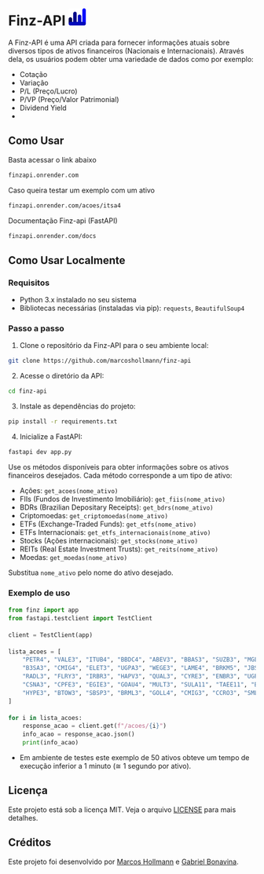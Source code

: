 # Finz-API <img src="finz.png" alt="Ícone" width="35" height="35">

A Finz-API é uma API criada para fornecer informações atuais sobre diversos tipos de ativos financeiros (Nacionais e Internacionais). Através dela, os usuários podem obter uma variedade de dados como por exemplo:
- Cotação
- Variação
- P/L (Preço/Lucro)
- P/VP (Preço/Valor Patrimonial)
- Dividend Yield
- 
## Como Usar
Basta acessar o link abaixo
```bash
finzapi.onrender.com
```
Caso queira testar um exemplo com um ativo
```bash
finzapi.onrender.com/acoes/itsa4
```
Documentação Finz-api (FastAPI)
```bash
finzapi.onrender.com/docs
```

## Como Usar Localmente

### Requisitos
- Python 3.x instalado no seu sistema
- Bibliotecas necessárias (instaladas via pip): `requests`, `BeautifulSoup4`

### Passo a passo
1. Clone o repositório da Finz-API para o seu ambiente local:
```bash
git clone https://github.com/marcoshollmann/finz-api
```
2. Acesse o diretório da API:
```bash
cd finz-api
```
3. Instale as dependências do projeto:
```bash
pip install -r requirements.txt
```
4. Inicialize a FastAPI:
```bash
fastapi dev app.py
```


Use os métodos disponíveis para obter informações sobre os ativos financeiros desejados. Cada método corresponde a um tipo de ativo:

- Ações: `get_acoes(nome_ativo)`
- FIIs (Fundos de Investimento Imobiliário): `get_fiis(nome_ativo)`
- BDRs (Brazilian Depositary Receipts): `get_bdrs(nome_ativo)`
- Criptomoedas: `get_criptomoedas(nome_ativo)`
- ETFs (Exchange-Traded Funds): `get_etfs(nome_ativo)`
- ETFs Internacionais: `get_etfs_internacionais(nome_ativo)`
- Stocks (Ações internacionais): `get_stocks(nome_ativo)`
- REITs (Real Estate Investment Trusts): `get_reits(nome_ativo)`
- Moedas: `get_moedas(nome_ativo)`

Substitua `nome_ativo` pelo nome do ativo desejado.

### Exemplo de uso

```python
from finz import app
from fastapi.testclient import TestClient

client = TestClient(app)

lista_acoes = [
    "PETR4", "VALE3", "ITUB4", "BBDC4", "ABEV3", "BBAS3", "SUZB3", "MGLU3", "GGBR4", "CIEL3",
    "B3SA3", "CMIG4", "ELET3", "UGPA3", "WEGE3", "LAME4", "BRKM5", "JBSS3", "EMBR3", "MRVE3",
    "RADL3", "FLRY3", "IRBR3", "HAPV3", "QUAL3", "CYRE3", "ENBR3", "UGPA3", "RENT3", "BIDI4",
    "CSNA3", "CPFE3", "EGIE3", "GOAU4", "MULT3", "SULA11", "TAEE11", "BBDC3", "CVCB3", 'TECN3',
    "HYPE3", "BTOW3", "SBSP3", "BRML3", "GOLL4", "CMIG3", "CCRO3", "SMLS3", "ECOR3",'POSI3', 
]

for i in lista_acoes:
    response_acao = client.get(f"/acoes/{i}")
    info_acao = response_acao.json()
    print(info_acao)
```
- Em ambiente de testes este exemplo de 50 ativos obteve um tempo de execução inferior a 1 minuto (≅ 1 segundo por ativo).

## Licença

Este projeto está sob a licença MIT. Veja o arquivo [LICENSE](LICENSE) para mais detalhes.

## Créditos

Este projeto foi desenvolvido por [Marcos Hollmann](https://www.linkedin.com/in/marcos-hollmann-401812204/) e [Gabriel Bonavina](https://www.linkedin.com/in/gabriel-leal-bonavina-8388a7267/).
